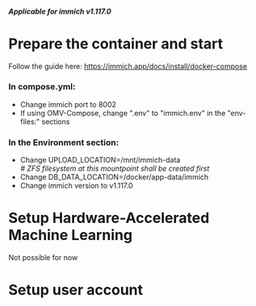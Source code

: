 #### _Applicable for immich v1.117.0_
# Prepare the container and start
Follow the guide here: https://immich.app/docs/install/docker-compose
### In compose.yml:
- Change immich port to 8002
- If using OMV-Compose, change ".env" to "immich.env" in the "env-files:" sections

### In the Environment section:
- Change UPLOAD_LOCATION=/mnt/immich-data  
  _# ZFS filesystem at this mountpoint shall be created first_
- Change DB_DATA_LOCATION=/docker/app-data/immich
- Change immich version to v1.117.0
# Setup Hardware-Accelerated Machine Learning
Not possible for now
# Setup user account

